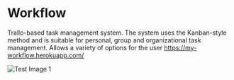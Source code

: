 # Workflow
Trallo-based task management system. The system uses the Kanban-style method and is suitable for personal, group and organizational task management. Allows a variety of options for the user https://my-workflow.herokuapp.com/

![Test Image 1](https://res.cloudinary.com/dgmwynlbw/image/upload/v1587739910/workflow_g9hwss.png)

